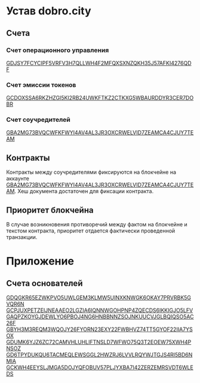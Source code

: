 # Устав dobro.city

## Счета

### Счет операционного управления
[GDJSY7FCYCIPF5VRFV3H7QLLWH4F2MFQXSXNZQKH35J57AFKI4276QDF](https://stellar.expert/explorer/public/account/GDJSY7FCYCIPF5VRFV3H7QLLWH4F2MFQXSXNZQKH35J57AFKI4276QDF)

### Счет эмиссии токенов
[GCDOXSSA6RKZHZGI5KI2RB24UWKFTKZ2CTKXG5WBAURDDYR3CER7DOBR](https://stellar.expert/explorer/public/account/GCDOXSSA6RKZHZGI5KI2RB24UWKFTKZ2CTKXG5WBAURDDYR3CER7DOBR)

### Счет соучредителей
[GBA2MG73BVQCWFKFWYI4AV4AL3JR3OXCRWELVID7ZEAMCA4CJUY7TEAM](https://stellar.expert/explorer/public/account/GBA2MG73BVQCWFKFWYI4AV4AL3JR3OXCRWELVID7ZEAMCA4CJUY7TEAM)

## Контракты
Контракты между соучредителями фиксируются на блокчейне на аккаунте [GBA2MG73BVQCWFKFWYI4AV4AL3JR3OXCRWELVID7ZEAMCA4CJUY7TEAM](https://stellar.expert/explorer/public/account/GBA2MG73BVQCWFKFWYI4AV4AL3JR3OXCRWELVID7ZEAMCA4CJUY7TEAM). Хеш документа достаточен для фиксации контракта.

## Приоритет блокчейна

В случае возникновения противоречий между фактом на блокчейне и текстом контракта, приоритет отдается фактически проведенной транзакции.

# Приложение

## Счета основателей
[GDQGKR65EZWKPVO5UWLGEM3KLMW5UINXKNWGK6OKAY7PRVRBK5GVQR6N](https://stellar.expert/explorer/public/account/GDQGKR65EZWKPVO5UWLGEM3KLMW5UINXKNWGK6OKAY7PRVRBK5GVQR6N)
[GCPJUXPETZEIJNEAAEO2LGZIA6IQNNWGOHPNP4ZQECDS6IKKIGJO5LFV](https://stellar.expert/explorer/public/account/GCPJUXPETZEIJNEAAEO2LGZIA6IQNNWGOHPNP4ZQECDS6IKKIGJO5LFV)
[GAQPZKOYGJDEWLYO6PBOJ4NG6HNBBNNZSOJNKUUCVJGLBQIQSO5AC26F](https://stellar.expert/explorer/public/account/GAQPZKOYGJDEWLYO6PBOJ4NG6HNBBNNZSOJNKUUCVJGLBQIQSO5AC26F)
[GBYH3M3REQM3WQOJY26FYORN23EXY22FWBHVZ74TT5GYOF22IIA7YSOX](https://stellar.expert/explorer/public/account/GBYH3M3REQM3WQOJY26FYORN23EXY22FWBHVZ74TT5GYOF22IIA7YSOX)
[GDUMK6YJZ6ZC72CAMVHLUHLIFTNSLD7WFWO75Q3T2EOEW75XWH4PNSOZ](https://stellar.expert/explorer/public/account/GDUMK6YJZ6ZC72CAMVHLUHLIFTNSLD7WFWO75Q3T2EOEW75XWH4PNSOZ)
[GD6TPYDUKQU6TACMEQLEWSGGL2HWZRJ6LVVLRQYWJTGJS4RI5BD6NMIA](https://stellar.expert/explorer/public/account/GD6TPYDUKQU6TACMEQLEWSGGL2HWZRJ6LVVLRQYWJTGJS4RI5BD6NMIA)
[GCKWH4EEYSLJMGA5DOJYQFOBUV57PLJYXBA7I42ZERZEMRSVDT6WLEDS](https://stellar.expert/explorer/public/account/GCKWH4EEYSLJMGA5DOJYQFOBUV57PLJYXBA7I42ZERZEMRSVDT6WLEDS)

